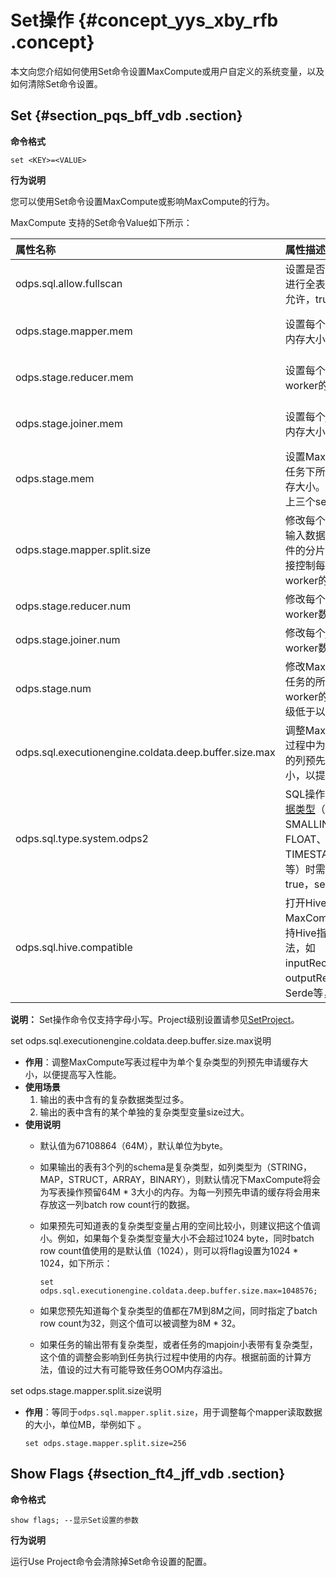 # Set操作 {#concept_yys_xby_rfb .concept}

本文向您介绍如何使用Set命令设置MaxCompute或用户自定义的系统变量，以及如何清除Set命令设置。

## Set {#section_pqs_bff_vdb .section}

**命令格式** 

```
set <KEY>=<VALUE>
```

**行为说明**

您可以使用Set命令设置MaxCompute或影响MaxCompute的行为。

MaxCompute 支持的Set命令Value如下所示：

|属性名称|属性描述|取值范围|
|:---|:---|:---|
|odps.sql.allow.fullscan|设置是否允许对分区表进行全表扫描，false不允许，true为允许。|true（允许）/false（禁止）|
|odps.stage.mapper.mem|设置每个map worker的内存大小。|单位M，默认值1024M|
|odps.stage.reducer.mem|设置每个reduce worker的内存大小。|单位M，默认值1024M|
|odps.stage.joiner.mem|设置每个join worker的内存大小。|单位M，默认值1024M|
|odps.stage.mem|设置MaxCompute 指定任务下所有worker的内存大小。优先级低于以上三个set key。|单位M，无默认值|
|odps.stage.mapper.split.size|修改每个map worker的输入数据量，即输入文件的分片大小，从而间接控制每个map阶段下worker的数量。|单位M，默认值256M|
|odps.stage.reducer.num|修改每个reduce阶段worker数量。|无默认值|
|odps.stage.joiner.num|修改每个join阶段worker数量。|无默认值|
|odps.stage.num|修改MaxCompute指定任务的所有阶段的worker的并发度，优先级低于以上三者。|无默认值|
|odps.sql.executionengine.coldata.deep.buffer.size.max|调整MaxCompute写表过程中为单个复杂类型的列预先申请的缓存大小，以提高写入性能。|单位M|
|odps.sql.type.system.odps2|SQL操作中涉及到[新数据类型](cn.zh-CN/开发/基本概念/数据类型.md#)（TINYINT、SMALLINT、INT、FLOAT、VARCHAR、TIMESTAMP、BINARY等）时需要设置为true，session级。|true（允许）/false（禁止），默认为false。|
|odps.sql.hive.compatible|打开Hive兼容模式后，MaxCompute才可以支持Hive指定的各种语法，如inputRecordReader、outputRecordReader、Serde等，session级。|true（允许）/false（禁止），默认为false。|

**说明：** Set操作命令仅支持字母小写。Project级别设置请参见[SetProject](cn.zh-CN/开发/常用命令/项目空间操作.md#section_pyt_mff_vdb)。

set odps.sql.executionengine.coldata.deep.buffer.size.max说明

-   **作用**：调整MaxCompute写表过程中为单个复杂类型的列预先申请缓存大小，以便提高写入性能。
-   **使用场景** 
    1.  输出的表中含有的复杂数据类型过多。
    2.  输出的表中含有的某个单独的复杂类型变量size过大。
-   **使用说明** 
    -   默认值为67108864（64M），默认单位为byte。
    -   如果输出的表有3个列的schema是复杂类型，如列类型为（STRING，MAP，STRUCT，ARRAY，BINARY），则默认情况下MaxCompute将会为写表操作预留64M \* 3大小的内存。为每一列预先申请的缓存将会用来存放这一列batch row count行的数据。
    -   如果预先可知道表的复杂类型变量占用的空间比较小，则建议把这个值调小。例如，如果每个复杂类型变量大小不会超过1024 byte，同时batch row count值使用的是默认值（1024），则可以将flag设置为1024 \* 1024，如下所示：

        ```language-sql
        set odps.sql.executionengine.coldata.deep.buffer.size.max=1048576;
        ```

    -   如果您预先知道每个复杂类型的值都在7M到8M之间，同时指定了batch row count为32，则这个值可以被调整为8M \* 32。
    -   如果任务的输出带有复杂类型，或者任务的mapjoin小表带有复杂类型，这个值的调整会影响到任务执行过程中使用的内存。根据前面的计算方法，值设的过大有可能导致任务OOM内存溢出。

set odps.stage.mapper.split.size说明

-   **作用**：等同于`odps.sql.mapper.split.size`，用于调整每个mapper读取数据的大小，单位MB，举例如下 。

    ```
    set odps.stage.mapper.split.size=256
    ```


## Show Flags {#section_ft4_jff_vdb .section}

**命令格式** 

```
show flags; --显示Set设置的参数
```

**行为说明**

运行Use Project命令会清除掉Set命令设置的配置。

